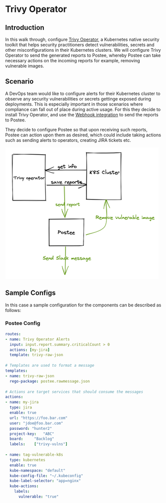 # Trivy Operator 

## Introduction
In this walk through, configure [Trivy Operator](https://github.com/aquasecurity/trivy-operator), a Kubernetes native security toolkit that helps security practitioners detect vulnerabilities, secrets and other misconfigurations in their Kubernetes clusters. We will configure Trivy Operator to send the generated reports to Postee, whereby Postee can take necessary actions on the incoming reports for example, removing vulnerable images.

## Scenario
A DevOps team would like to configure alerts for their Kubernetes cluster to observe any security vulnerabilities or secrets gettinge exposed during deployments. This is especially important in those scenarios where compliance can fall out of place during active usage. For this they decide to install Trivy Operator, and use the [Webhook integration](https://aquasecurity.github.io/trivy-operator/latest/integrations/webhook/) to send the reports to Postee.

They decide to configure Postee so that upon receiving such reports, Postee can action upon them as desired, which could include taking actions such as sending alerts to operators, creating JIRA tickets etc.

![img.png](assets/trivy-operator-webhook.png)

## Sample Configs
In this case a sample configuration for the components can be described as follows:

### Postee Config

```yaml
routes:
- name: Trivy Operator Alerts
  input: input.report.summary.criticalCount > 0
  actions: [my-jira]
  template: trivy-raw-json

# Templates are used to format a message
templates:
- name: trivy-raw-json
  rego-package: postee.rawmessage.json

# Actions are target services that should consume the messages
actions:
- name: my-jira
  type: jira
  enable: true
  url: "https://foo.bar.com"
  user: "jdoe@foo.bar.com"
  password: "hunter2"
  project-key:   "ABC"
  board:     "Backlog"
  labels:    ["trivy-vulns"]

- name: tag-vulnerable-k8s
  type: kubernetes
  enable: true
  kube-namespace: "default"
  kube-config-file: "~/.kubeconfig"
  kube-label-selector: "app=nginx"
  kube-actions:
    labels:
      vulnerable: "true"
```
